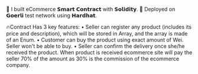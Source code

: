 🔗 I built eCommerce 𝗦𝗺𝗮𝗿𝘁 𝗖𝗼𝗻𝘁𝗿𝗮𝗰𝘁 with 𝗦𝗼𝗹𝗶𝗱𝗶𝘁𝘆.
🌱 Deployed on 𝗚𝗼𝗲𝗿𝗹𝗶 test network using 𝗛𝗮𝗿𝗱𝗵𝗮𝘁.

🔥Contract Has 3 key features:
• Seller can register any product (includes its price and description), which will be stored in Array, and the array is made of an Enum.
• Customer can buy the product using exact amount of Wei. Seller won't be able to buy.
• Seller can confirm the delivery once she/he received the product. When product is received ecommerce site will pay the seller 70% of the amount as 30% is the commission of the ecommerce company.
